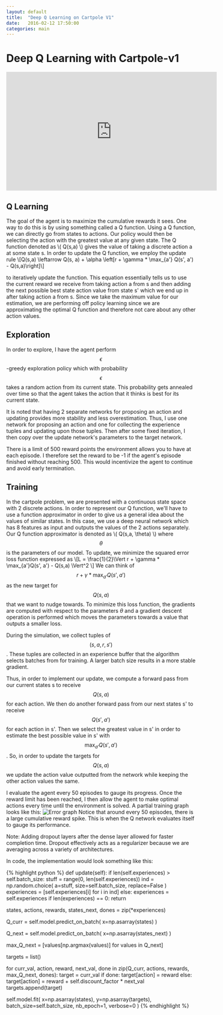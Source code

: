 ```yaml
---
layout: default
title:  "Deep Q Learning on Cartpole V1"
date:   2016-02-12 17:50:00
categories: main
---
```


# Deep Q Learning with Cartpole-v1
<div class="center">
<iframe width="560" height="315" src="https://www.youtube.com/embed/g1tkRsO5NiY" frameborder="0" allowfullscreen></iframe>
</div>

## Q Learning
The goal of the agent is to maximize the cumulative rewards it sees. One way to do this is by using something called a Q function. Using a Q function, we can directly go from states to actions. Our policy would then be selecting the action with the greatest value at any given state. The Q function denoted as \\( Q(s,a)  \\) gives the value of taking a discrete action a at some state s. In order to update the Q function,
we employ the update rule
\\[Q(s,a) \leftarrow Q(s, a) + \alpha \left[r + \gamma * \max_{a'} Q(s', a') - Q(s,a)\right]\\]

to iteratively update the function. This equation essentially tells us to use the current reward we receive from taking action a from s and then adding the
next possible best state action value from state s' which we end up in after taking action a from s. Since we take the maximum value for our estimation, we are performing off policy learning since we are approximating the optimal Q function and therefore not care about any other action values.

## Exploration

In order to explore, I have the agent perform $$\epsilon$$-greedy exploration policy which with probability $$\epsilon$$ takes a random action from its current state. This probability gets annealed over time so that the agent takes the action that it thinks is best for its current state.

It is noted that having 2 separate networks for proposing an action and updating provides more stability and less overestimation. Thus, I use one network for proposing an action and one for collecting the experience tuples and updating upon those tuples. Then after some fixed iteration, I then copy over the update network's parameters to the target network.

There is a limit of 500 reward points the environment allows you to have at each episode. I therefore set the reward to be -1 if the agent's episode finished without reaching 500. This would incentivize the agent to continue and avoid early termination.

## Training
In the cartpole problem, we are presented with a continuous state space with 2 discrete actions. In order to represent our Q function, we'll have to use a function
approximator in order to give us a general idea about the values of similar states. In this case, we use a deep neural network which has 8 features as input and outputs the values of the 2 actions separately. Our Q function approximator is denoted as \\( Q(s,a, \theta) \\) where $$\theta$$ is the parameters of our model.
To update, we minimize the squared error loss function expressed as
\\[L = \frac{1}{2}\Vert r + \gamma * \max_{a'}Q(s', a') - Q(s,a) \Vert^2 \\]
We can think of $$r + \gamma * \max_{a'}Q(s', a')$$ as the new target for $$Q(s,a)$$ that we want to nudge towards.
To minimize this loss function, the gradients are computed with respect to the parameters $\theta$ and a gradient descent operation is performed which moves the parameters towards a value that outputs a smaller loss.

During the simulation, we collect tuples of $$(s,a,r,s')$$. These tuples are collected in an experience buffer that the algorithm selects batches from for training. A larger batch size results in a more stable gradient.

Thus, in order to implement our update, we compute a forward pass from our current states s to receive $$Q(s,a)$$ for each action. We then do another forward pass from our next states s' to receive $$Q(s', a')$$ for each action in s'. Then we select the greatest value in s' in order to estimate the best possible value in s' with $$\max_{a'}Q(s',a')$$. So, in order to update the targets for $$Q(s,a)$$ we update the action value outputted from the network while keeping the other action values the same.

I evaluate the agent every 50 episodes to gauge its progress. Once the reward limit has been reached, I then allow the agent to make optimal actions every time until the environment is solved. A partial training graph looks like this:
![Error graph](https://cloud.githubusercontent.com/assets/4509894/23288500/cdd90532-f9f8-11e6-84c2-0def8c5463ff.png)
Notice that around every 50 episodes, there is a large cumulative reward spike. This is when the Q network evaluates itself to gauge its performance.

Note: Adding dropout layers after the dense layer allowed for faster completion time. Dropout effectively acts as a regularizer because we are averaging across a variety of architectures.

In code, the implementation would look something like this:

{% highlight python %}
def update(self):
  if len(self.experiences) > self.batch_size:
    stuff = range(0, len(self.experiences))
    ind = np.random.choice(
      a=stuff,
      size=self.batch_size,
      replace=False
    )
    experiences = [self.experiences[i] for i in ind]
  else:
    experiences = self.experiences
    if len(experiences) == 0:
      return

  states, actions, rewards, states_next, dones = zip(*experiences)

  Q_curr = self.model.predict_on_batch(
    x=np.asarray(states)
  )

  Q_next = self.model.predict_on_batch(
    x=np.asarray(states_next)
  )

  max_Q_next = [values[np.argmax(values)] for values in Q_next]

  targets = list()

  for curr_val, action, reward, next_val, done in zip(Q_curr, actions, rewards, max_Q_next, dones):
    target = curr_val
    if done:
      target[action] = reward
    else:
      target[action] = reward + self.discount_factor * next_val
    targets.append(target)

  self.model.fit(
    x=np.asarray(states),
    y=np.asarray(targets),
    batch_size=self.batch_size,
    nb_epoch=1,
    verbose=0
  )
{% endhighlight %}


[OpenAI-gh]: https://github.com/jchen114/OpenAIGym
[OpenAI]:    http://gym.openai.com
